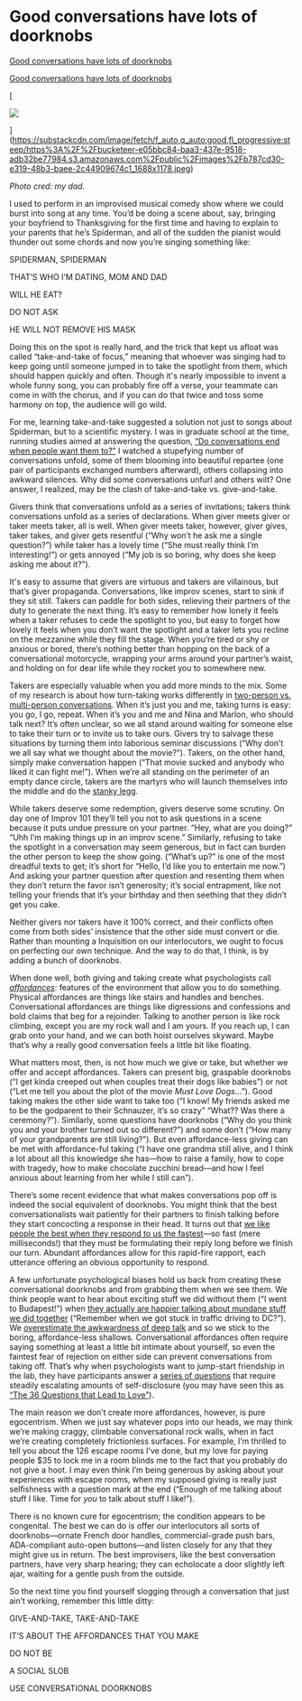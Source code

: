 # Good conversations have lots of doorknobs
[Good conversations have lots of doorknobs](https://experimentalhistory.substack.com/p/good-conversations-have-lots-of-doorknobs) 

 [Good conversations have lots of doorknobs](https://experimentalhistory.substack.com/p/good-conversations-have-lots-of-doorknobs) 

 [

![](https://substackcdn.com/image/fetch/w_1456,c_limit,f_auto,q_auto:good,fl_progressive:steep/https%3A%2F%2Fbucketeer-e05bbc84-baa3-437e-9518-adb32be77984.s3.amazonaws.com%2Fpublic%2Fimages%2Fb787cd30-e319-48b3-baee-2c44909674c1_1688x1178.jpeg)


](https://substackcdn.com/image/fetch/f_auto,q_auto:good,fl_progressive:steep/https%3A%2F%2Fbucketeer-e05bbc84-baa3-437e-9518-adb32be77984.s3.amazonaws.com%2Fpublic%2Fimages%2Fb787cd30-e319-48b3-baee-2c44909674c1_1688x1178.jpeg)

_Photo cred: my dad._

I used to perform in an improvised musical comedy show where we could burst into song at any time. You’d be doing a scene about, say, bringing your boyfriend to Thanksgiving for the first time and having to explain to your parents that he’s Spiderman, and all of the sudden the pianist would thunder out some chords and now you’re singing something like:

SPIDERMAN, SPIDERMAN

THAT’S WHO I’M DATING, MOM AND DAD

WILL HE EAT?

DO NOT ASK

HE WILL NOT REMOVE HIS MASK

Doing this on the spot is really hard, and the trick that kept us afloat was called “take-and-take of focus,” meaning that whoever was singing had to keep going until someone jumped in to take the spotlight from them, which should happen quickly and often. Though it's nearly impossible to invent a whole funny song, you can probably fire off a verse, your teammate can come in with the chorus, and if you can do that twice and toss some harmony on top, the audience will go wild. 

For me, learning take-and-take suggested a solution not just to songs about Spiderman, but to a scientific mystery. I was in graduate school at the time, running studies aimed at answering the question, [“Do conversations end when people want them to?”](https://www.pnas.org/content/118/10/e2011809118) I watched a stupefying number of conversations unfold, some of them blooming into beautiful repartee (one pair of participants exchanged numbers afterward), others collapsing into awkward silences. Why did some conversations unfurl and others wilt? One answer, I realized, may be the clash of take-and-take vs. give-and-take.

Givers think that conversations unfold as a series of invitations; takers think conversations unfold as a series of declarations. When giver meets giver or taker meets taker, all is well. When giver meets taker, however, giver gives, taker takes, and giver gets resentful (“Why won’t he ask me a single question?”) while taker has a lovely time (“She must really think I’m interesting!”) or gets annoyed (“My job is so boring, why does she keep asking me about it?”).

It's easy to assume that givers are virtuous and takers are villainous, but that’s giver propaganda. Conversations, like improv scenes, start to sink if they sit still. Takers can paddle for both sides, relieving their partners of the duty to generate the next thing. It’s easy to remember how lonely it feels when a taker refuses to cede the spotlight to you, but easy to forget how lovely it feels when you don’t want the spotlight and a taker lets you recline on the mezzanine while they fill the stage. When you’re tired or shy or anxious or bored, there’s nothing better than hopping on the back of a conversational motorcycle, wrapping your arms around your partner’s waist, and holding on for dear life while they rocket you to somewhere new.

Takers are especially valuable when you add more minds to the mix. Some of my research is about how turn-taking works differently in [two-person vs. multi-person conversations](https://pdf.sciencedirectassets.com/308596/1-s2.0-S2352250X19X00020/1-s2.0-S2352250X19300831/main.pdf?X-Amz-Security-Token=IQoJb3JpZ2luX2VjEFMaCXVzLWVhc3QtMSJGMEQCIG3adLM75RzlIpWXeWCqhuNqGfoGgryKVIDUrTIawFJsAiBrTnXgIFd3OJAb%2BSGCy4OKdWZ5TI5M%2Bv9AO4AmCeAeUSqDBAic%2F%2F%2F%2F%2F%2F%2F%2F%2F%2F8BEAQaDDA1OTAwMzU0Njg2NSIMfWJvCM0LC4dU4gd8KtcDZIoJTvS3cyUGh%2FjGc6JANkRZ3aiaSUc%2FdpDW50hmZJaLzpyHsMX%2FmhGO5rQMzcoc%2BqoStR37i8auFEfzIxzJBB%2B6VW%2FGWxWrXkoorslGWx%2Fn%2BIMNdENPC4mcuVJcUPU3paICCzrfhBSKdJa5quiRxE3%2BRUyXp7nhJs6%2FyVlqUCUP1eatvDBfT8bSZJitRIcNQYPLfzEbyDSw8xyZYMgywtODJOYLpdKs9JZJm5Qwa%2FOWs8qNwEU7Kl0ZwxoSpKGFHuNQIt8Nh%2FcnzrWz%2FKCdBeH0t3TA9ek3epqqhPitZxFzYa5t7agah9xUm3vXBSpEDRu83cZ71cUiJ3OReB26l6Efnog%2B3D15S%2BvqOcjnLGtZWBHpr8q1%2BYdGr8W9yE5bwP8eCK34JVB%2BufQgqhNKm76Wmcq8omOtsm82pp0sL6%2BftspTlvpDORWGFijVA61oA%2ByMI2MPD3WlM0C8Cm34QQHt%2Fgx9xdXgtrVq3L8ijrLSpunGIKX%2B12NgZv4nByqzHT8XonO8xyl5AT7%2BEXG3wW9sgueqO67cr9VmarTI8g0IZ9hW9oUJE4bjEGdm9FlwJClh0u8HjZv%2BL3w0%2Bl7iNwB8PEU2ACfpZ5IyZC6gdHYAOvbAA46IMOKprJAGOqYBKvFhQLqf21YfBRVixckg0%2FjbpOy734bAOlQitPcAkaZl2H0fESJvHYRrq07c%2FD1MmVjkQswg%2BBwub5opV89FXowQ3upqQQQeEKRpS9%2BAtmyXcIi5jOgGHDyomAqotFt0X%2F%2FJoZMbBF0%2BIoG5vIc%2BZLuRMWFRJ1EGmDJhNyqVtkayOjHZHXOA3ZEA%2B%2FMo%2BBozNG5fSNX5IsNhQ%2Fad0%2FAipL77X6jcTw%3D%3D&X-Amz-Algorithm=AWS4-HMAC-SHA256&X-Amz-Date=20220215T035025Z&X-Amz-SignedHeaders=host&X-Amz-Expires=300&X-Amz-Credential=ASIAQ3PHCVTYVASNC3S5%2F20220215%2Fus-east-1%2Fs3%2Faws4_request&X-Amz-Signature=29fd80be43668604f6cefe6cae14a4d844438facaf0cae8205a6f1ee4dcd09f2&hash=9121799140a6489f6fdceaf841a2b178f78647c8d66395eeabd8cbb8c6eb6af9&host=68042c943591013ac2b2430a89b270f6af2c76d8dfd086a07176afe7c76c2c61&pii=S2352250X19300831&tid=spdf-1fcf736a-815d-402a-8a45-fb77684e2ac8&sid=8e16cf922b1f084594782001a4bcfe116225gxrqa&type=client&ua=4c020a015750535d040252&rr=6ddb9269ab3c1a0f). When it’s just you and me, taking turns is easy: you go, I go, repeat. When it’s you and me and Nina and Marlon, who should talk next? It’s often unclear, so we all stand around waiting for someone else to take their turn or to invite us to take ours. Givers try to salvage these situations by turning them into laborious seminar discussions (“Why don’t we all say what we thought about the movie?”). Takers, on the other hand, simply make conversation happen (“That movie sucked and anybody who liked it can fight me!”). When we’re all standing on the perimeter of an empty dance circle, takers are the martyrs who will launch themselves into the middle and do the [stanky legg](https://www.youtube.com/watch?v=ewufRwrayTI).

While takers deserve some redemption, givers deserve some scrutiny. On day one of Improv 101 they’ll tell you not to ask questions in a scene because it puts undue pressure on your partner. “Hey, what are you doing?” “Uhh I’m making things up in an improv scene.” Similarly, refusing to take the spotlight in a conversation may seem generous, but in fact can burden the other person to keep the show going. (“What’s up?” is one of the most dreadful texts to get; it’s short for “Hello, I’d like you to entertain me now.”) And asking your partner question after question and resenting them when they don’t return the favor isn’t generosity; it’s social entrapment, like not telling your friends that it’s your birthday and then seething that they didn’t get you cake.

Neither givers nor takers have it 100% correct, and their conflicts often come from both sides’ insistence that the other side must convert or die. Rather than mounting a Inquisition on our interlocutors, we ought to focus on perfecting our own technique. And the way to do that, I think, is by adding a bunch of doorknobs.

When done well, both giving and taking create what psychologists call _[affordances](https://en.wikipedia.org/wiki/Affordance)_: features of the environment that allow you to do something. Physical affordances are things like stairs and handles and benches. Conversational affordances are things like digressions and confessions and bold claims that beg for a rejoinder. Talking to another person is like rock climbing, except you are my rock wall and I am yours. If you reach up, I can grab onto your hand, and we can both hoist ourselves skyward. Maybe that’s why a really good conversation feels a little bit like floating.

What matters most, then, is not how much we give or take, but whether we offer and accept affordances. Takers can present big, graspable doorknobs (“I get kinda creeped out when couples treat their dogs like babies”) or not (“Let me tell you about the plot of the movie _Must Love Dogs_…”). Good taking makes the other side want to take too (“I know! My friends asked me to be the godparent to their Schnauzer, it’s so crazy” “What?? Was there a ceremony?”). Similarly, some questions have doorknobs (“Why do you think you and your brother turned out so different?”) and some don’t (“How many of your grandparents are still living?”). But even affordance-less giving can be met with affordance-ful taking (“I have one grandma still alive, and I think a lot about all this knowledge she has––how to raise a family, how to cope with tragedy, how to make chocolate zucchini bread––and how I feel anxious about learning from her while I still can”).

There’s some recent evidence that what makes conversations pop off is indeed the social equivalent of doorknobs. You might think that the best conversationalists wait patiently for their partners to finish talking before they start concocting a response in their head. It turns out that [we like people the best when they respond to us the fastest](https://www.pnas.org/content/119/4/e2116915119)––so fast (mere milliseconds!) that they must be formulating their reply long before we finish our turn. Abundant affordances allow for this rapid-fire rapport, each utterance offering an obvious opportunity to respond.

A few unfortunate psychological biases hold us back from creating these conversational doorknobs and from grabbing them when we see them. We think people want to hear about exciting stuff we did without them (“I went to Budapest!”) when [they actually are happier talking about mundane stuff we did together](https://www.researchgate.net/publication/266570343_The_Unforeseen_Costs_of_Extraordinary_Experience) (“Remember when we got stuck in traffic driving to DC?”). We [overestimate the awkwardness of deep talk](https://www.apa.org/pubs/journals/releases/psp-pspa0000281.pdf) and so we stick to the boring, affordance-less shallows. Conversational affordances often require saying something at least a little bit intimate about yourself, so even the faintest fear of rejection on either side can prevent conversations from taking off. That’s why when psychologists want to jump-start friendship in the lab, they have participants answer a [series of questions](https://journals.sagepub.com/doi/pdf/10.1177/0146167297234003) that require steadily escalating amounts of self-disclosure (you may have seen this as [“The 36 Questions that Lead to Love”](https://www.nytimes.com/2015/01/09/style/no-37-big-wedding-or-small.html)).

The main reason we don’t create more affordances, however, is pure egocentrism. When we just say whatever pops into our heads, we may think we’re making craggy, climbable conversational rock walls, when in fact we’re creating completely frictionless surfaces. For example, I’m thrilled to tell you about the 126 escape rooms I’ve done, but my love for paying people $35 to lock me in a room blinds me to the fact that you probably do not give a hoot. I may even think I’m being generous by asking about your experiences with escape rooms, when my supposed giving is really just selfishness with a question mark at the end (“Enough of me talking about stuff I like. Time for _you_ to talk about stuff I like!”).

There is no known cure for egocentrism; the condition appears to be congenital. The best we can do is offer our interlocutors all sorts of doorknobs––ornate French door handles, commercial-grade push bars, ADA-compliant auto-open buttons––and listen closely for any that they might give us in return. The best improvisers, like the best conversation partners, have very sharp hearing; they can echolocate a door slightly left ajar, waiting for a gentle push from the outside.  

So the next time you find yourself slogging through a conversation that just ain’t working, remember this little ditty:

GIVE-AND-TAKE, TAKE-AND-TAKE

IT’S ABOUT THE AFFORDANCES THAT YOU MAKE

DO NOT BE

A SOCIAL SLOB

USE CONVERSATIONAL DOORKNOBS
